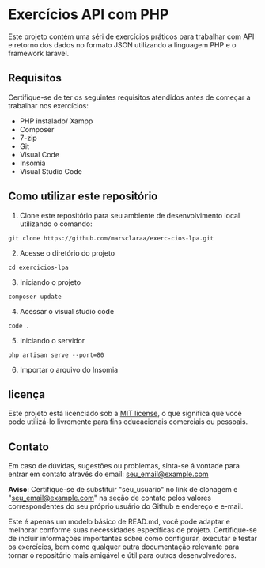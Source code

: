# Exercícios API com PHP

Este projeto contém uma séri de exercícios práticos para trabalhar com API e retorno dos dados no formato JSON utilizando a linguagem PHP e o framework laravel.

## Requisitos
Certifique-se de ter os seguintes requisitos atendidos antes de começar a trabalhar nos exercícios:
 * PHP instalado/ Xampp
 * Composer
 * 7-zip
 * Git
 * Visual Code
 * Insomia
 * Visual Studio Code
 
##  Como utilizar este repositório

1. Clone este repositório para seu ambiente de desenvolvimento local utilizando o comando:
```
git clone https://github.com/marsclaraa/exerc-cios-lpa.git
```
2.  Acesse o diretório do projeto
```
cd exercicios-lpa
```
3. Iniciando o projeto
```
composer update
````
4. Acessar o visual studio code
```
code .
```
5. Iniciando o servidor
```
php artisan serve --port=80
```
6. Importar o arquivo do Insomia

## licença

Este projeto está licenciado sob a [MIT license](LICENSE), o que significa que você pode utilizá-lo livremente para fins educacionais comerciais ou pessoais.

## Contato

Em caso de dúvidas, sugestões ou problemas, sinta-se á vontade para entrar em contato através do email: seu_email@example.com

**Aviso**: Certifique-se de substituir "seu_usuario" no link de clonagem e "seu_email@example.com" na seção de contato pelos valores correspondentes do seu próprio usuário do Github e endereço e e-mail.

Este é apenas um modelo básico de READ.md, você pode adaptar e melhorar conforme suas necessidades específicas de projeto. Certifique-se de incluir informações importantes sobre como configurar, executar e testar os exercícios, bem como qualquer outra documentação relevante para tornar o repositório mais amigável e útil para outros desenvolvedores.
